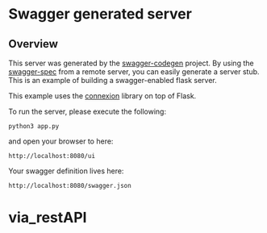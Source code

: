 # Swagger generated server

## Overview
This server was generated by the [swagger-codegen](https://github.com/swagger-api/swagger-codegen) project. By using the
[swagger-spec](https://github.com/swagger-api/swagger-core/wiki) from a remote server, you can easily generate a server stub.  This
is an example of building a swagger-enabled flask server.

This example uses the [connexion](https://github.com/zalando/connexion) library on top of Flask.

To run the server, please execute the following:

```
python3 app.py
```

and open your browser to here:

```
http://localhost:8080/ui
```

Your swagger definition lives here:

```
http://localhost:8080/swagger.json
```

# via_restAPI

